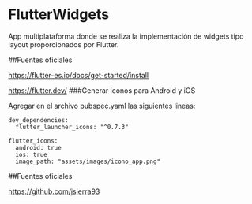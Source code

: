 # FlutterWidgets

App multiplataforma donde se realiza la implementación de widgets tipo layout proporcionados por Flutter.

##Fuentes oficiales

https://flutter-es.io/docs/get-started/install

https://flutter.dev/
###Generar iconos para Android y iOS

Agregar en el archivo pubspec.yaml las siguientes lineas:

```
dev_dependencies:
  flutter_launcher_icons: "^0.7.3"

flutter_icons:
  android: true
  ios: true
  image_path: "assets/images/icono_app.png"
  ```

##Fuentes oficiales

  https://github.com/jsierra93